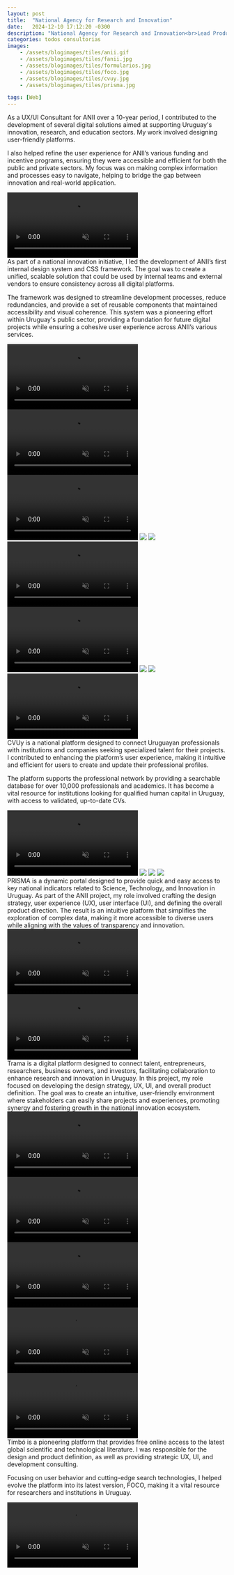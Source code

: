 ```yaml
---
layout: post
title:  "National Agency for Research and Innovation"
date:   2024-12-10 17:12:20 -0300
description: "National Agency for Research and Innovation<br>Lead Product Designer, crafting user-centered platforms to support government initiatives, enhancing collaboration across Uruguay’s scientific and educational sectors."
categories: todos consultorias
images: 
    - /assets/blogimages/tiles/anii.gif
    - /assets/blogimages/tiles/fanii.jpg
    - /assets/blogimages/tiles/formularios.jpg
    - /assets/blogimages/tiles/foco.jpg
    - /assets/blogimages/tiles/cvuy.jpg
    - /assets/blogimages/tiles/prisma.jpg

tags: [Web]
---
```

<!-- Intro -->
<div class="row">
<div class="column">
As a UX/UI Consultant for ANII over a 10-year period, I contributed to the development of several digital solutions aimed at supporting Uruguay's innovation, research, and education sectors. My work involved designing user-friendly platforms.

I also helped refine the user experience for ANII’s various funding and incentive programs, ensuring they were accessible and efficient for both the public and private sectors. My focus was on making complex information and processes easy to navigate, helping to bridge the gap between innovation and real-world application.
</div>
<div class="column">
<video autobuffer autoPlay loop muted><source src="/assets/blogimages/anii-1.mp4" type="video/mp4" /></video>
</div>
</div>
<!-- frame -->
<div class="row">
<div class="column">
As part of a national innovation initiative, I led the development of ANII’s first internal design system and CSS framework. The goal was to create a unified, scalable solution that could be used by internal teams and external vendors to ensure consistency across all digital platforms.

The framework was designed to streamline development processes, reduce redundancies, and provide a set of reusable components that maintained accessibility and visual coherence. This system was a pioneering effort within Uruguay's public sector, providing a foundation for future digital projects while ensuring a cohesive user experience across ANII’s various services.
</div>
<div class="column">
<video autobuffer autoPlay loop muted><source src="/assets/blogimages/fanii-1.mp4" type="video/mp4" /></video>
<video autobuffer autoPlay loop muted><source src="/assets/blogimages/fanii-2.mp4" type="video/mp4" /></video>
<video autobuffer autoPlay loop muted><source src="/assets/blogimages/fanii-3.mp4" type="video/mp4" /></video>
<img class="post-image-full" src="/assets/blogimages/fanii-4.png">
<img class="post-image-full" src="/assets/blogimages/fanii-5.png">
<video autobuffer autoPlay loop muted><source src="/assets/blogimages/sso-1.mp4" type="video/mp4" /></video>
<video autobuffer autoPlay loop muted><source src="/assets/blogimages/formularios-1.mp4" type="video/mp4" /></video>
<img class="post-image-full" src="/assets/blogimages/formularios-2.jpg">
<img class="post-image-full" src="/assets/blogimages/formularios-3.jpg">
<video autobuffer autoPlay loop muted><source src="/assets/blogimages/formularios-4.mp4" type="video/mp4" /></video>
</div>
</div>
<!-- CVUY -->
<div class="row">
<div class="column">
CVUy is a national platform designed to connect Uruguayan professionals with institutions and companies seeking specialized talent for their projects. I contributed to enhancing the platform’s user experience, making it intuitive and efficient for users to create and update their professional profiles.

The platform supports the professional network by providing a searchable database for over 10,000 professionals and academics. It has become a vital resource for institutions looking for qualified human capital in Uruguay, with access to validated, up-to-date CVs.
</div>
<div class="column">
<video autobuffer autoPlay loop muted><source src="/assets/blogimages/cvuy-1.mp4" type="video/mp4" /></video>
<img class="post-image-full" src="/assets/blogimages/cvuy-2.png">
<img class="post-image-full" src="/assets/blogimages/cvuy-3.png">
<img class="post-image-full" src="/assets/blogimages/cvuy-4.png">
</div>
</div>

<!-- prisma -->
<div class="row">
<div class="column">
PRISMA is a dynamic portal designed to provide quick and easy access to key national indicators related to Science, Technology, and Innovation in Uruguay. As part of the ANII project, my role involved crafting the design strategy, user experience (UX), user interface (UI), and defining the overall product direction. The result is an intuitive platform that simplifies the exploration of complex data, making it more accessible to diverse users while aligning with the values of transparency and innovation.
</div>
<div class="column">
<video autobuffer autoPlay loop muted><source src="/assets/blogimages/prisma-1.mp4" type="video/mp4" /></video>
<video autobuffer autoPlay loop muted><source src="/assets/blogimages/prisma-2.mp4" type="video/mp4" /></video>
</div>
</div>

<!-- trama -->
<div class="row">
<div class="column">
Trama is a digital platform designed to connect talent, entrepreneurs, researchers, business owners, and investors, facilitating collaboration to enhance research and innovation in Uruguay. In this project, my role focused on developing the design strategy, UX, UI, and overall product definition. The goal was to create an intuitive, user-friendly environment where stakeholders can easily share projects and experiences, promoting synergy and fostering growth in the national innovation ecosystem.
</div>
<div class="column">
<video autobuffer autoPlay loop muted><source src="/assets/blogimages/trama-0.mp4" type="video/mp4" /></video>
<video autobuffer autoPlay loop muted><source src="/assets/blogimages/trama-1.mp4" type="video/mp4" /></video>
<video autobuffer autoPlay loop muted><source src="/assets/blogimages/trama-2.mp4" type="video/mp4" /></video>
<video autobuffer autoPlay loop muted><source src="/assets/blogimages/trama-3.mp4" type="video/mp4" /></video>
<video autobuffer autoPlay loop muted><source src="/assets/blogimages/trama-4.mp4" type="video/mp4" /></video>
</div>
</div>


<!-- Timbo -->
<div class="row">
<div class="column">
Timbó is a pioneering platform that provides free online access to the latest global scientific and technological literature. I was responsible for the design and product definition, as well as providing strategic UX, UI, and development consulting.

Focusing on user behavior and cutting-edge search technologies, I helped evolve the platform into its latest version, FOCO, making it a vital resource for researchers and institutions in Uruguay.
</div>
<div class="column">
<video autobuffer autoPlay loop muted><source src="/assets/blogimages/foco-1.mp4" type="video/mp4" /></video>
</div>
</div>

